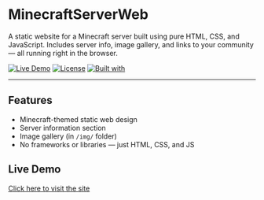 # MinecraftServerWeb

A static website for a Minecraft server built using pure HTML, CSS, and JavaScript. Includes server info, image gallery, and links to your community — all running right in the browser.

[![Live Demo](https://img.shields.io/badge/Live--Demo-000?style=flat-square&logo=github)](https://souta78.github.io/MinecraftWeb/)
[![License](https://img.shields.io/badge/License-MIT-000?style=flat-square)](LICENSE)
[![Built with](https://img.shields.io/badge/Built%20with-HTML%20%7C%20CSS%20%7C%20JS-000?style=flat-square)](#)

---

## Features

- Minecraft-themed static web design
- Server information section
- Image gallery (in `/img/` folder)
- No frameworks or libraries — just HTML, CSS, and JS

## Live Demo

[Click here to visit the site](https://souta78.github.io/MinecraftWeb/)


